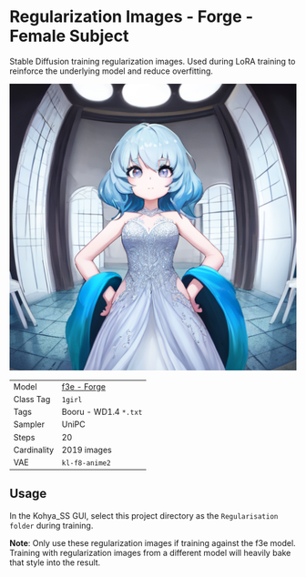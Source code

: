 # Regularization Images - Forge - Female Subject

Stable Diffusion training regularization images. Used during LoRA training to reinforce the underlying model and
reduce overfitting.

![Splash](1_1girl/f3e-1.0-7ae10902.png)

|             |                                                  |
|-------------|--------------------------------------------------|
| Model       | [f3e - Forge](https://civitai.com/models/160315) |
| Class Tag   | `1girl`                                          |
| Tags        | Booru - WD1.4 `*.txt`                            |                                   
| Sampler     | UniPC                                            |
| Steps       | 20                                               |
| Cardinality | 2019 images                                      |
| VAE         | `kl-f8-anime2`                                   |

## Usage

In the Kohya_SS GUI, select this project directory as the `Regularisation folder` during training.

**Note**: Only use these regularization images if training against the f3e model. Training with regularization images
from a different model will heavily bake that style into the result.

